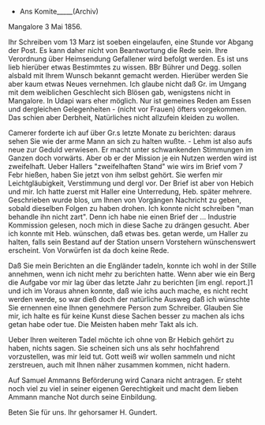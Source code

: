 + Ans Komite_____(Archiv)

 Mangalore 3 Mai 1856.

Ihr Schreiben vom 13 Marz ist soeben eingelaufen, eine Stunde vor Abgang der Post. Es kann daher nicht von Beantwortung die Rede sein. 
Ihre Verordnung über Heimsendung Gefallener wird befolgt werden. Es ist uns lieb hierüber etwas Bestimmtes zu wissen. BBr Bührer und Degg. sollen alsbald mit Ihrem Wunsch bekannt gemacht werden. Hierüber werden Sie aber kaum etwas Neues vernehmen. Ich glaube nicht daß Gr. im Umgang mit dem weiblichen Geschlecht sich Blösen gab, wenigstens nicht in Mangalore. In Udapi wars eher möglich. Nur ist gemeines Reden am Essen und dergleichen Gelegenheiten - (nicht vor Frauen) öfters vorgekommen. Das schien aber Derbheit, Natürliches nicht allzufein kleiden zu wollen.

Camerer forderte ich auf über Gr.s letzte Monate zu berichten: daraus sehen Sie wie der arme Mann an sich zu halten wußte. - Lehm ist also aufs neue zur Geduld verwiesen. Er macht unter schwankenden Stimmungen im Ganzen doch vorwärts. Aber ob er der Mission je ein Nutzen werden wird ist zweifelhaft. 
Ueber Hallers "zweifelhaften Stand" wie wirs im Brief vom 7 Febr hießen, haben Sie jetzt von ihm selbst gehört. Sie werfen mir Leichtgläubigkeit, Verstimmung und dergl vor. Der Brief ist aber von Hebich und mir. Ich hatte zuerst mit Haller eine Unterredung, Heb. später mehrere. Geschrieben wurde blos, um Ihnen von Vorgängen Nachricht zu geben, sobald dieselben Folgen zu haben drohen. Ich konnte nicht schreiben "man behandle ihn nicht zart". Denn ich habe nie einen Brief der ... Industrie Kommission gelesen, noch mich in diese Sache zu drängen gesucht. Aber ich konnte mit Heb. wünschen, daß etwas bes. getan werde, um Haller zu halten, falls sein Bestand auf der Station unsern Vorstehern wünschenswert erscheint. Von Vorwürfen ist da doch keine Rede.

Daß Sie mein Berichten an die Engländer tadeln, konnte ich wohl in der Stille annehmen, wenn ich nicht mehr zu berichten hatte. Wenn aber wie ein Berg die Aufgabe vor mir lag über das letzte Jahr zu berichten [im engl. report.]1 und ich im Voraus ahnen konnte, daß wie ichs auch mache, es nicht recht werden werde, so war dieß doch der natürliche Ausweg daß ich wünschte Sie ernennen eine Ihnen genehmere Person zum Schreiber. Glauben Sie mir, ich halte es für keine Kunst diese Sachen besser zu machen als ichs getan habe oder tue. Die Meisten haben mehr Takt als ich.

Ueber Ihren weiteren Tadel möchte ich ohne von Br Hebich gehört zu haben, nichts sagen. Sie scheinen sich uns als sehr hochfahrend vorzustellen, was mir leid tut. Gott weiß wir wollen sammeln und nicht zerstreuen, auch mit Ihnen näher zusammen kommen, nicht hadern.

Auf Samuel Ammanns Beförderung wird Canara nicht antragen. Er steht noch viel zu viel in seiner eigenen Gerechtigkeit und macht dem lieben Ammann manche Not durch seine Einbildung.

Beten Sie für uns.
 Ihr gehorsamer H. Gundert.

